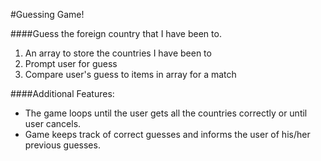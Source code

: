 #Guessing Game!

####Guess the foreign country that I have been to.

1. An array to store the countries I have been to
2. Prompt user for guess
3. Compare user's guess to items in array for a match

####Additional Features:
- The game loops until the user gets all the countries correctly or until user cancels.
- Game keeps track of correct guesses and informs the user of his/her previous guesses.